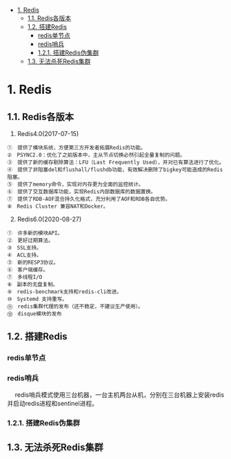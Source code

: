 
<!-- TOC -->

- [1. Redis](#1-redis)
    - [1.1. Redis各版本](#11-redis各版本)
    - [1.2. 搭建Redis](#12-搭建redis)
        - [redis单节点](#redis单节点)
        - [redis哨兵](#redis哨兵)
        - [1.2.1. 搭建Redis伪集群](#121-搭建redis伪集群)
    - [1.3. 无法杀死Redis集群](#13-无法杀死redis集群)

<!-- /TOC -->


# 1. Redis  
<!-- 


-->

## 1.1. Redis各版本  
<!--
Redis各版本特性
https://blog.csdn.net/tianyu_yunlong_1/article/details/123006028
-->
1. Redis4.0(2017-07-15)

```text
①　提供了模块系统，方便第三方开发者拓展Redis的功能。
②　PSYNC2.0：优化了之前版本中，主从节点切换必然引起全量复制的问题。
③　提供了新的缓存剔除算法：LFU（Last Frequently Used），并对已有算法进行了优化。
④　提供了非阻塞del和flushall/flushdb功能，有效解决删除了bigkey可能造成的Redis阻塞。
⑤　提供了memory命令，实现对内存更为全面的监控统计。
⑥　提供了交互数据库功能，实现Redis内部数据库的数据置换。
⑦　提供了RDB-AOF混合持久化格式，充分利用了AOF和RDB各自优势。
⑧　Redis Cluster 兼容NAT和Docker。
```

2. Redis6.0(2020-08-27)

```text
①　许多新的模块API。
②　更好过期算法。
③　SSL支持。
④　ACL支持。
⑤　新的RESP3协议。
⑥　客户端缓存。
⑦　多线程I/O
⑧　副本的无盘复制。
⑨　redis-benchmark支持和redis-cli改进。
⑩　Systemd 支持重写。
⑪　redis集群代理的发布（还不稳定，不建议生产使用）。
⑫　disque模块的发布
```



## 1.2. 搭建Redis  
### redis单节点  



### redis哨兵  
&emsp; redis哨兵模式使用三台机器，一台主机两台从机，分别在三台机器上安装redis并启动redis进程和sentinel进程。  

<!-- 

https://www.jianshu.com/p/df4af68549a5
-->


### 1.2.1. 搭建Redis伪集群  
<!-- 
windows搭建redis伪集群
https://www.bianchengquan.com/article/438078.html
Windows的Redis5.0+集群搭建
https://blog.csdn.net/qq_37062156/article/details/121628324
在window下创建redis服务
https://blog.csdn.net/lejian/article/details/124339831

-->

## 1.3. 无法杀死Redis集群  
<!-- 

Linux上无法杀掉redis进程
https://blog.csdn.net/u011191042/article/details/84528502?spm=1001.2101.3001.6661.1&utm_medium=distribute.pc_relevant_t0.none-task-blog-2%7Edefault%7ECTRLIST%7ERate-1-84528502-blog-121384286.pc_relevant_antiscanv2&depth_1-utm_source=distribute.pc_relevant_t0.none-task-blog-2%7Edefault%7ECTRLIST%7ERate-1-84528502-blog-121384286.pc_relevant_antiscanv2&utm_relevant_index=1

-->

